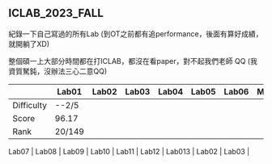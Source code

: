 ## ICLAB_2023_FALL

紀錄一下自己寫過的所有Lab (到OT之前都有追performance，後面有算好成績，就開躺了XD)

整個碩一上大部分時間都在打ICLAB，都沒在看paper，對不起我們老師 QQ (我資質駑鈍，沒辦法三心二意QQ)

|            | Lab01 | Lab02 | Lab03 | Lab04 | Lab05 | Lab06 | Mid_Project | OT | Mid_exam |
| ---------- | ----- | ----- | ----- | ----- | ----- | ----- | ----------- | -- | -------- |
| Difficulty | --2/5 |
|    Score   | 96.17 |
|    Rank    | 20/149|

 Lab07 | Lab08 | Lab09 | Lab10 | Lab11 | Lab12 | Lab013 | Lab02 | Lab03 |
